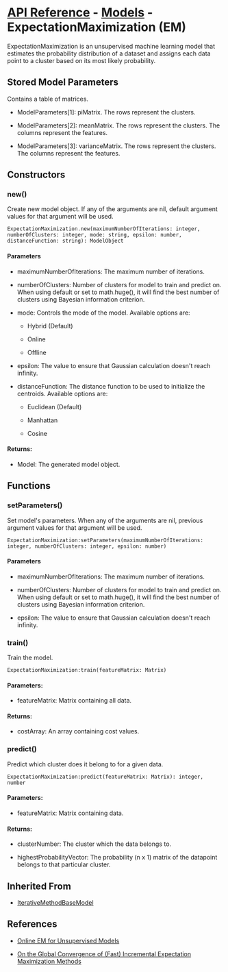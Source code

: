 # [API Reference](../../API.md) - [Models](../Models.md) - ExpectationMaximization (EM)

ExpectationMaximization is an unsupervised machine learning model that estimates the probability distribution of a dataset and assigns each data point to a cluster based on its most likely probability.

## Stored Model Parameters

Contains a table of matrices.  

* ModelParameters[1]: piMatrix. The rows represent the clusters.

* ModelParameters[2]: meanMatrix. The rows represent the clusters. The columns represent the features.

* ModelParameters[3]: varianceMatrix. The rows represent the clusters. The columns represent the features.

## Constructors

### new()

Create new model object. If any of the arguments are nil, default argument values for that argument will be used.

```
ExpectationMaximization.new(maximumNumberOfIterations: integer, numberOfClusters: integer, mode: string, epsilon: number, distanceFunction: string): ModelObject
```
#### Parameters

* maximumNumberOfIterations: The maximum number of iterations.

* numberOfClusters: Number of clusters for model to train and predict on. When using default or set to math.huge(), it will find the best number of clusters using Bayesian information criterion.

* mode: Controls the mode of the model. Available options are:

  * Hybrid (Default)
 
  * Online
 
  * Offline

* epsilon: The value to ensure that Gaussian calculation doesn't reach infinity.

* distanceFunction: The distance function to be used to initialize the centroids. Available options are:

  * Euclidean (Default)
 
  * Manhattan
 
  * Cosine

#### Returns:

* Model: The generated model object.

## Functions

### setParameters()

Set model's parameters. When any of the arguments are nil, previous argument values for that argument will be used. 

```
ExpectationMaximization:setParameters(maximumNumberOfIterations: integer, numberOfClusters: integer, epsilon: number)
```

#### Parameters

* maximumNumberOfIterations: The maximum number of iterations. 

* numberOfClusters: Number of clusters for model to train and predict on. When using default or set to math.huge(), it will find the best number of clusters using Bayesian information criterion.

* epsilon: The value to ensure that Gaussian calculation doesn't reach infinity.

### train()

Train the model.

```
ExpectationMaximization:train(featureMatrix: Matrix)
```

#### Parameters:

* featureMatrix: Matrix containing all data.

#### Returns:

* costArray: An array containing cost values.

### predict()

Predict which cluster does it belong to for a given data.

```
ExpectationMaximization:predict(featureMatrix: Matrix): integer, number
```

#### Parameters:

* featureMatrix: Matrix containing data.

#### Returns:

* clusterNumber: The cluster which the data belongs to.

* highestProbabilityVector: The probability (n x 1) matrix of the datapoint belongs to that particular cluster.

## Inherited From

* [IterativeMethodBaseModel](IterativeMethodBaseModel.md)

## References

* [Online EM for Unsupervised Models](https://cs.stanford.edu/~pliang/papers/online-naacl2009.pdf)

* [On the Global Convergence of (Fast) Incremental Expectation Maximization Methods](https://arxiv.org/pdf/1910.12521)

